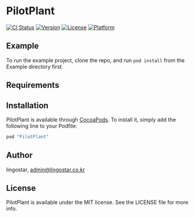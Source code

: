 # PilotPlant

[![CI Status](http://img.shields.io/travis/lingostar/PilotPlant.svg?style=flat)](https://travis-ci.org/lingostar/PilotPlant)
[![Version](https://img.shields.io/cocoapods/v/PilotPlant.svg?style=flat)](http://cocoapods.org/pods/PilotPlant)
[![License](https://img.shields.io/cocoapods/l/PilotPlant.svg?style=flat)](http://cocoapods.org/pods/PilotPlant)
[![Platform](https://img.shields.io/cocoapods/p/PilotPlant.svg?style=flat)](http://cocoapods.org/pods/PilotPlant)

## Example

To run the example project, clone the repo, and run `pod install` from the Example directory first.

## Requirements

## Installation

PilotPlant is available through [CocoaPods](http://cocoapods.org). To install
it, simply add the following line to your Podfile:

```ruby
pod "PilotPlant"
```

## Author

lingostar, admin@lingostar.co.kr

## License

PilotPlant is available under the MIT license. See the LICENSE file for more info.
